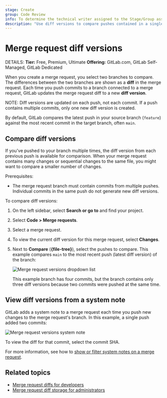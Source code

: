 ```yaml
---
stage: Create
group: Code Review
info: To determine the technical writer assigned to the Stage/Group associated with this page, see https://handbook.gitlab.com/handbook/product/ux/technical-writing/#assignments
description: "Use diff versions to compare pushes contained in a single merge request."
---
```


# Merge request diff versions

DETAILS:
**Tier:** Free, Premium, Ultimate
**Offering:** GitLab.com, GitLab Self-Managed, GitLab Dedicated

When you create a merge request, you select two branches to compare. The differences
between the two branches are shown as a **diff** in the merge request. Each time
you push commits to a branch connected to a merge request, GitLab updates the
merge request diff to a new **diff version**.

NOTE:
Diff versions are updated on each push, not each commit. If a push contains multiple
commits, only one new diff version is created.

By default, GitLab compares the latest push in your source branch (`feature`)
against the most recent commit in the target branch, often `main`.

## Compare diff versions

If you've pushed to your branch multiple times, the diff version from each previous push
is available for comparison. When your merge request contains many changes or
sequential changes to the same file, you might want to compare a smaller number of changes.

Prerequisites:

- The merge request branch must contain commits from multiple pushes. Individual commits
  in the same push do not generate new diff versions.

To compare diff versions:

1. On the left sidebar, select **Search or go to** and find your project.
1. Select **Code > Merge requests**.
1. Select a merge request.
1. To view the current diff version for this merge request, select **Changes**.
1. Next to **Compare** (**{file-tree}**), select the pushes to compare. This example
   compares `main` to the most recent push (latest diff version) of the branch:

   ![Merge request versions dropdown list](img/versions_dropdown_v16_6.png)

   This example branch has four commits, but the branch contains only three diff versions
   because two commits were pushed at the same time.

## View diff versions from a system note

GitLab adds a system note to a merge request each time you push new changes to
the merge request's branch. In this example, a single push added two commits:

![Merge request versions system note](img/versions_system_note_v16_6.png)

To view the diff for that commit, select the commit SHA.

For more information, see how to [show or filter system notes on a merge request](../system_notes.md#on-a-merge-request).

## Related topics

- [Merge request diffs for developers](../../../development/merge_request_concepts/diffs/index.md)
- [Merge request diff storage for administrators](../../../administration/merge_request_diffs.md)

<!-- ## Troubleshooting

Include any troubleshooting steps that you can foresee. If you know beforehand what issues
one might have when setting this up, or when something is changed, or on upgrading, it's
important to describe those, too. Think of things that might go wrong and include them here.
This is important to minimize requests for support, and to avoid doc comments with
questions that you know someone might ask.

Each scenario can be a third-level heading, for example `### Getting error message X`.
If you have none to add when creating a doc, leave this section in place
but commented out to help encourage others to add to it in the future. -->
